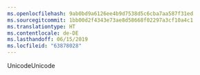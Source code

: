 ```yaml
---
ms.openlocfilehash: 9ab0bd9a6126ee4b9d7538d5c6cba7aa587f31ed
ms.sourcegitcommit: 1bb00d2f4343e73ae8d58668f02297a3cf10a4c1
ms.translationtype: HT
ms.contentlocale: de-DE
ms.lasthandoff: 06/15/2019
ms.locfileid: "63878028"
---
```

<span data-ttu-id="9af14-101">Unicode</span><span class="sxs-lookup"><span data-stu-id="9af14-101">Unicode</span></span>